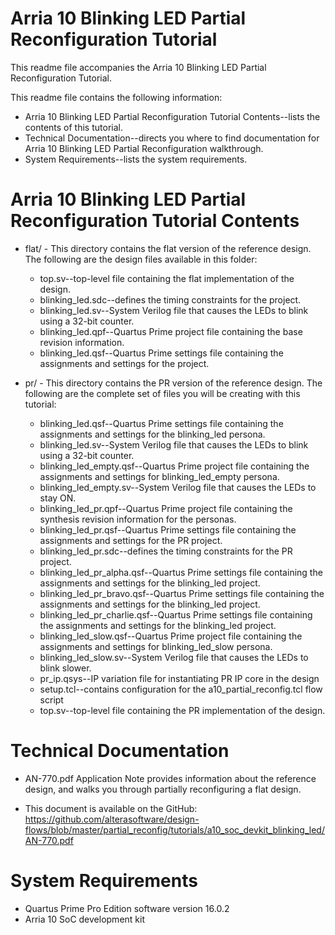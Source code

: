 Arria 10 Blinking LED Partial Reconfiguration Tutorial
=================================================================

This readme file accompanies the Arria 10 Blinking LED Partial Reconfiguration Tutorial.

This readme file contains the following information:

*  Arria 10 Blinking LED Partial Reconfiguration Tutorial Contents--lists the contents of this tutorial.
*  Technical Documentation--directs you where to find documentation for Arria 10 Blinking LED Partial Reconfiguration walkthrough.
*  System Requirements--lists the system requirements.

# Arria 10 Blinking LED Partial Reconfiguration Tutorial Contents

*  flat/ - This directory contains the flat version of the reference design. The following are the design files available in this folder:
	* top.sv--top-level file containing the flat implementation of the design.
	* blinking_led.sdc--defines the timing constraints for the project.
	* blinking_led.sv--System Verilog file that causes the LEDs to blink using a 32-bit counter.
	* blinking_led.qpf--Quartus Prime project file containing the base revision information.
	* blinking_led.qsf--Quartus Prime settings file containing the assignments and settings for the project.

*  pr/ - This directory contains the PR version of the reference design. The following are the complete set of files you will be creating with this tutorial:
	* blinking_led.qsf--Quartus Prime settings file containing the assignments and settings for the blinking_led persona.
	* blinking_led.sv--System Verilog file that causes the LEDs to blink using a 32-bit counter.
	* blinking_led_empty.qsf--Quartus Prime project file containing the assignments and settings for blinking_led_empty persona.
	* blinking_led_empty.sv--System Verilog file that causes the LEDs to stay ON.
	* blinking_led_pr.qpf--Quartus Prime project file containing the synthesis revision information for the personas.
	* blinking_led_pr.qsf--Quartus Prime settings file containing the assignments and settings for the PR project.
	* blinking_led_pr.sdc--defines the timing constraints for the PR project.
	* blinking_led_pr_alpha.qsf--Quartus Prime settings file containing the assignments and settings for the blinking_led project.
	* blinking_led_pr_bravo.qsf--Quartus Prime settings file containing the assignments and settings for the blinking_led project.
	* blinking_led_pr_charlie.qsf--Quartus Prime settings file containing the assignments and settings for the blinking_led project.
	* blinking_led_slow.qsf--Quartus Prime project file containing the assignments and settings for blinking_led_slow persona.
	* blinking_led_slow.sv--System Verilog file that causes the LEDs to blink slower.
	* pr_ip.qsys--IP variation file for instantiating PR IP core in the design
	* setup.tcl--contains configuration for the a10_partial_reconfig.tcl flow script   
	* top.sv--top-level file containing the PR implementation of the design.
                 
# Technical Documentation

*  AN-770.pdf Application Note provides information about the reference design, and walks you through partially reconfiguring a flat design.

*  This document is available on the GitHub:
   https://github.com/alterasoftware/design-flows/blob/master/partial_reconfig/tutorials/a10_soc_devkit_blinking_led/AN-770.pdf

# System Requirements

*  Quartus Prime Pro Edition software version 16.0.2
*  Arria 10 SoC development kit

